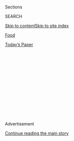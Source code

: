 <div id="app">

<div>

<div>

<div>

<div class="NYTAppHideMasthead css-1q2w90k e1suatyy0">

<div class="section css-ui9rw0 e1suatyy2">

<div class="css-eph4ug er09x8g0">

<div class="css-6n7j50">

</div>

<span class="css-1dv1kvn">Sections</span>

<div class="css-10488qs">

<span class="css-1dv1kvn">SEARCH</span>

</div>

[Skip to content](#site-content)[Skip to site
index](#site-index)

</div>

<div id="masthead-section-label" class="css-1wr3we4 eaxe0e00">

[Food](https://www.nytimes3xbfgragh.onion/section/food)

</div>

<div class="css-10698na e1huz5gh0">

</div>

</div>

<div id="masthead-bar-one" class="section hasLinks css-15hmgas e1csuq9d3">

<div class="css-uqyvli e1csuq9d0">

</div>

<div class="css-1uqjmks e1csuq9d1">

</div>

<div class="css-9e9ivx">

[](https://myaccount.nytimes3xbfgragh.onion/auth/login?response_type=cookie&client_id=vi)

</div>

<div class="css-1bvtpon e1csuq9d2">

[Today’s
Paper](https://www.nytimes3xbfgragh.onion/section/todayspaper)

</div>

</div>

</div>

</div>

<div data-aria-hidden="false">

<div id="site-content" data-role="main">

<div>

<div class="css-1aor85t" style="opacity:0.000000001;z-index:-1;visibility:hidden">

<div class="css-1hqnpie">

<div class="css-epjblv">

<span class="css-17xtcya">[Food](/section/food)</span><span class="css-x15j1o">|</span><span class="css-fwqvlz">Splitting
the
Difference</span>

</div>

<div class="css-k008qs">

<div class="css-1iwv8en">

<span class="css-18z7m18"></span>

<div>

</div>

</div>

<span class="css-1n6z4y">https://nyti.ms/17b9Y56</span>

<div class="css-1705lsu">

<div class="css-4xjgmj">

<div class="css-4skfbu" data-role="toolbar" data-aria-label="Social Media Share buttons, Save button, and Comments Panel with current comment count" data-testid="share-tools">

  - 
  - 
  - 
  - 
    
    <div class="css-6n7j50">
    
    </div>

  - 

</div>

</div>

</div>

</div>

</div>

</div>

<div class="css-13pd83m">

</div>

<div id="top-wrapper" class="css-1sy8kpn">

<div id="top-slug" class="css-l9onyx">

Advertisement

</div>

[Continue reading the main
story](#after-top)

<div class="ad top-wrapper" style="text-align:center;height:100%;display:block;min-height:250px">

<div id="top" class="place-ad" data-position="top" data-size-key="top">

</div>

</div>

<div id="after-top">

</div>

</div>

<div id="sponsor-wrapper" class="css-1hyfx7x">

<div id="sponsor-slug" class="css-19vbshk">

Supported by

</div>

[Continue reading the main
story](#after-sponsor)

<div id="sponsor" class="ad sponsor-wrapper" style="text-align:center;height:100%;display:block">

</div>

<div id="after-sponsor">

</div>

</div>

<div class="css-1vkm6nb ehdk2mb0">

# Splitting the Difference

</div>

<div class="css-79elbk" data-testid="photoviewer-wrapper">

<div class="css-z3e15g" data-testid="photoviewer-wrapper-hidden">

</div>

<div class="css-1a48zt4 ehw59r15" data-testid="photoviewer-children">

![<span class="css-16f3y1r e13ogyst0" data-aria-hidden="true">Hanjan,
which opened in December on West 26th Street. Its recessed entrance is
easy to
miss.</span><span class="css-cnj6d5 e1z0qqy90" itemprop="copyrightHolder"><span class="css-1ly73wi e1tej78p0">Credit...</span><span><span>Sasha
Maslov for The New York
Times</span></span></span>](https://static01.graylady3jvrrxbe.onion/images/2013/04/03/dining/03REST_SPAN/03REST_SPAN-articleLarge.jpg?quality=75&auto=webp&disable=upscale)

</div>

</div>

<div class="css-170u9t6">

<div class="css-jh549l" data-testid="restaurant-review-header">

<div class="css-83hgbf">

  - Hanjan  
    **<span>NYT Critic's Pick</span>
    <span class="css-z4hz5">★★</span>
    Korean
    $$$
    <span>36 West 26th Street</span>
    212-206-7226

</div>

[Reserve a
Table](http://www.opentable.com/single.aspx?ref=4201&rid=169873)

When you make a reservation at an independently reviewed restaurant
through our site, we earn an affiliate commission.

</div>

</div>

<div class="css-xt80pu e12qa4dv0">

<div class="css-18e8msd">

<div class="css-vp77d3 epjyd6m0">

<div class="css-1baulvz">

By [<span class="css-1baulvz last-byline" itemprop="name">Pete
Wells</span>](https://www.nytimes3xbfgragh.onion/by/pete-wells)

</div>

</div>

  - April 2,
    2013

  - 
    
    <div class="css-4xjgmj">
    
    <div class="css-d8bdto" data-role="toolbar" data-aria-label="Social Media Share buttons, Save button, and Comments Panel with current comment count" data-testid="share-tools">
    
      - 
      - 
      - 
      - 
        
        <div class="css-6n7j50">
        
        </div>
    
      - 
    
    </div>
    
    </div>

</div>

</div>

<div class="section meteredContent css-1r7ky0e" name="articleBody" itemprop="articleBody">

<div class="css-1fanzo5 StoryBodyCompanionColumn">

<div class="css-53u6y8">

The pajeon at Hanjan did not look like any Korean pancake I’d ever seen.
It appeared to be a casual pile of squid tempura interlaced with a few
splinters of fried green stuff, but I took a knife to it and quartered
it anyway. Amazingly, the gold loops and strands held together as they
traveled from the dish of spicy dipping sauce to my mouth.

As I ate, I understood that Hanjan’s chef, Hooni Kim, had accomplished
the most delicious kind of engineering feat, minimizing the layer of
rice starch that makes up the bulk of a traditional pajeon and
maximizing not just the crisp fried bits but also the flavor of
scallions and wonderfully fresh squid. At the same time, his pajeon held
on to the essential taste of Korean cuisine. This taller, airier pajeon
was nowhere near as filling as the original, but I didn’t mind. Planning
ahead, I had ordered two.

[Hanjan](http://www.hanjan26.com/) opened in December on West 26th
Street, its recessed entrance easy to miss alongside rowdy neighbors
like Hill Country and the Hog Pit. Like Mr. Kim’s slightly older
restaurant,
[Danji](http://www.nytimes3xbfgragh.onion/2011/08/17/dining/reviews/danji-manhattan-restaurant-review.html?pagewanted=all&_r=0),
Hanjan has a menu divided between traditional Korean dishes (the pajeon)
and new ideas (slices of raw wild salmon that you wrap around salad
greens in a spicy sesame dressing). And once again, the cover versions
and the original compositions are so much in touch with the spirit of
Korean cooking that it can be hard to tell which is which.

Hanjan does not cast out any obvious chum for food bloggers the way
Danji did with its [bulgogi
sliders](http://www.nytimes3xbfgragh.onion/2011/09/18/magazine/eat-the-bulgogi-slider-is-a-delicious-curveball.html)
and bacon paella. Mr. Kim may be more confident in his cooking this time
around, or more certain that New Yorkers will get it. On a menu of
mostly small dishes, one of the two substantial enough to anchor a meal
is a large bowl of cod roe in a cloudy seafood broth that contains so
much chile paste, it’s pink. Both the esoteric main ingredient and the
fearless seasoning in this remarkable stew suggest that Mr. Kim trusts
his audience, and vice versa.

</div>

</div>

<div class="css-1fanzo5 StoryBodyCompanionColumn">

<div class="css-53u6y8">

Certainly, the relationship has progressed to the point where he can
name one of Hanjan’s dishes fresh killed chicken wings. [Just how
fresh](http://dinersjournal.blogs.nytimes3xbfgragh.onion/2013/03/20/at-hanjan-its-no-secret-when-the-chicken-died/),
you may wonder, tilting an ear toward the kitchen to listen for muffled
squawks. Not quite as fresh as that; the birds are slaughtered off site
earlier in the day that they are served. The object is to obtain poultry
with a clean and full flavor, which Mr. Kim simply underlines by
marinating the wings in sake and soy and grilling
them.

</div>

</div>

<div class="sizeMedium layoutHorizontal css-rezhvw ejvbdkh1">

[](https://www.nytimes3xbfgragh.onion/slideshow/2013/04/03/dining/20130403-REST.html)

<div class="css-5nx6oe">

## Hanjan

<div class="css-1xhl2m">

7 Photos

View Slide Show
<span class="css-t4350i">›</span>

</div>

</div>

<div class="css-79elbk">

<div class="css-hyytny">

</div>

![](https://static01.graylady3jvrrxbe.onion/images/2013/04/03/dining/20130403-REST-slide-HUM3/20130403-REST-slide-HUM3-articleLarge.jpg?quality=75&auto=webp&disable=upscale)

</div>

<div class="css-17ai7jg e15qwgfe0">

<span class="css-16f3y1r e13ogyst0">Sasha Maslov for The New York
Times</span>

</div>

</div>

<div class="css-1fanzo5 StoryBodyCompanionColumn">

<div class="css-53u6y8">

Other parts of those recently graduated birds end up skewered and
grilled, yakitori style, with minimal seasoning. You need to love the
flavor of extremely fresh chicken to love most of these skewers,
especially the very chewy gizzards. The crunchy accordion folds of
grilled skin are probably universally appealing, though. Two of my
guests, at least, declared them the best thing on the table.

A minute later, they claimed to have found something better. All my
meals at Hanjan were like that, with new dishes eclipsing the memory of
what had come before. “That’s my favorite of the night,” somebody would
say, chopsticks pinched around a fried sandwich of shrimp and pork paste
between shiso leaves. A few minutes later, somebody else would crown the
grilled mackerel fillet, its skin gleaming like candy under a glassy soy
glaze, accompanied by a lemon and grated daikon. Next the torch was
passed to meaty slices of pig trotter braised in soy and smeared with a
far-from-tame paste of fermented shrimp and soy beans.

In the rush to declare winners, a few also-rans were soon forgotten. To
be a contender in a town full of good Korean fried chicken, Hanjan’s
needs to be crisper than it was the night I had it. A tiny portion of
noodles with spicy squid vanished without impact. Thin slices of fish
cakes bobbed around in a nearly clear seafood broth that was very, very
good, but the dish wasn’t substantial enough for a restaurant that is,
essentially, a Korean pub.

</div>

</div>

<div class="css-1fanzo5 StoryBodyCompanionColumn">

<div class="css-53u6y8">

Mr. Kim’s small-plates approach leads to one significant miscalculation.
Hanjan charges $5 for kimchi and $4 for cold appetizers called namul.
Order both and you have a small but high-quality banchan spread, which
most Korean restaurants bring without charge or request. By putting a
price on banchan, Mr. Kim makes it optional, just another tapas plate.
Without it, the whole spirit of the meal changes.

Lines of two-tops and four-tops run along opposite walls; in the center
is a long communal table that might feel like trend-chasing in another
restaurant but here feels like an invitation to put your elbows down and
have another bottle of sake. After 8 p.m. you will need it, because the
din from hungry-eyed people waiting at the bar and the customers at
their tables shouting to one another that everybody needs to try the
pork fat rice cakes (they’re right) will be bouncing off the concrete
walls and the steel ceilings.

After a while, you may get curious about the cloudy, oatmeal-colored
drink served in frosty mugs. It is makgeolli, a yeasty rice brew with
the soft sweetness of cantaloupe. By 10 or so, the crowds may thin a bit
and there might be a seat at the bar. This is good because that is when
the ramen broth is finally ready, after bubbling in a pot for half a day
with the bones of fish and pork and chicken. Ramen is listed on the menu
as ramyun, one of the large plates, which implies sharing. I recommend
eating it alone at the bar, where you can have all four slices of sweet
pork to yourself and make as much noise as you want slurping the bouncy,
squiggly noodles out of the steaming and chile-hot soup.

The ramen shows up on the modern side of the menu, even though nothing
about its long-simmered, bone-rich flavor tastes 21st century. But Mr.
Kim is now the city’s leading interpreter of Korean cuisine, and if he
says the dish is modern, the rest of us will have to believe him.

</div>

</div>

</div>

<div>

</div>

<div>

</div>

<div>

</div>

<div>

<div id="bottom-wrapper" class="css-1ede5it">

<div id="bottom-slug" class="css-l9onyx">

Advertisement

</div>

[Continue reading the main
story](#after-bottom)

<div id="bottom" class="ad bottom-wrapper" style="text-align:center;height:100%;display:block;min-height:90px">

</div>

<div id="after-bottom">

</div>

</div>

</div>

</div>

</div>

## Site Index

<div>

</div>

## Site Information Navigation

  - [© <span>2020</span> <span>The New York Times
    Company</span>](https://help.nytimes3xbfgragh.onion/hc/en-us/articles/115014792127-Copyright-notice)

<!-- end list -->

  - [NYTCo](https://www.nytco.com/)
  - [Contact
    Us](https://help.nytimes3xbfgragh.onion/hc/en-us/articles/115015385887-Contact-Us)
  - [Work with us](https://www.nytco.com/careers/)
  - [Advertise](https://nytmediakit.com/)
  - [T Brand Studio](http://www.tbrandstudio.com/)
  - [Your Ad
    Choices](https://www.nytimes3xbfgragh.onion/privacy/cookie-policy#how-do-i-manage-trackers)
  - [Privacy](https://www.nytimes3xbfgragh.onion/privacy)
  - [Terms of
    Service](https://help.nytimes3xbfgragh.onion/hc/en-us/articles/115014893428-Terms-of-service)
  - [Terms of
    Sale](https://help.nytimes3xbfgragh.onion/hc/en-us/articles/115014893968-Terms-of-sale)
  - [Site
    Map](https://spiderbites.nytimes3xbfgragh.onion)
  - [Help](https://help.nytimes3xbfgragh.onion/hc/en-us)
  - [Subscriptions](https://www.nytimes3xbfgragh.onion/subscription?campaignId=37WXW)

</div>

</div>

</div>

</div>
